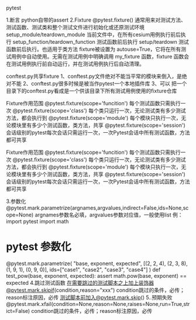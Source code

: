 pytest

1.断言
python自带的assert
2.Fixture
@pytest.fixture()
通常用来对测试方法、测试函数、测试类和整个测试文件进行初始化或还原测试环境
setup_module/teardown_module 当前文件中，在所有cesium用例执行前后执行
setup_function/teardown_function 测试函数前后执行
setup/teardown 测试函数前后执行。也适用于类方法
fixture被设置为 autouse=True，它将在所有测试用例中自动使用。无需在测试用例中明确调用 my_fixture 函数，fixture 函数会在测试用例执行前自动运行，并在测试用例执行后自动清理。

conftest.py共享fixture
1、conftest.py文件绝对不能当平常的模块来倒入，是绝对不能
2、conftest.py很多时候是被当作pytest一个本地插件库
3、可以 把一个目录下的conftest.py看成是一个供该目录下所有测试用例使用的fixture仓库

Fixture作用范围
@pytest.fixture(scope='funcition')
每个测试函数只需执行一次
@pytest.fixture(scope='class')
每个类只运行一次，无论测试类有多少测试方法，都会执行到
@pytest.fixture(scope='module')
每个模块只执行一次，无论模块里有多少个测试函数，类方法，共享
@pytest.fixture(scope='session')
会话级别的pytest每次会话只需运行一次，一次Pytest会话中所有测试函数，方法都可共享

Fixture作用范围
@pytest.fixture(scope='funcition')
每个测试函数只需执行一次
@pytest.fixture(scope='class')
每个类只运行一次，无论测试类有多少测试方法，都会执行到
@pytest.fixture(scope='module')
每个模块只执行一次，无论模块里有多少个测试函数，类方法，共享
@pytest.fixture(scope='session')
会话级别的pytest每次会话只需运行一次，一次Pytest会话中所有测试函数，方法都可共享

3.参数化
@pytest.mark.parametrize(argnames,argvalues,indirect=False,ids=None,scope=None)
argnames参数名必填，argvalues参数对应值，一般使用list
例：
import pytest
import math
# pytest 参数化
@pytest.mark.parametrize(
"base, exponent, expected",
[(2, 2, 4),
(2, 3, 8),
(1, 9, 1),
(0, 9, 0)],
ids=["case1", "case2", "case3", "case4"]
)
def test_pow(base, exponent, expected):
assert math.pow(base, exponent) == expected 
4.跳过测试函数
在需要跳过的测试脚本之上加上装饰器@pytest.mark.skipif(condition,reason="xxx")
condition跳过的条件，必传；reason标注原因，必传
测试脚本前加入@pytest.mark.skip()
5..预期失败
@pytest.mark.xfail(condition=None,reason=None,raises=None,run=True,strict=False)
condition跳过的条件，必传；reason标注原因，必传

